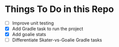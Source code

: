 # Things To Do in this Repo

- [ ] Improve unit testing
- [x] Add Gradle task to run the project
- [x] Add goalie stats
- [ ] Differentiate Skater-vs-Goalie Gradle tasks
